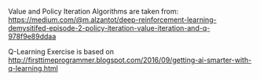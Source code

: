 Value and Policy Iteration Algorithms are taken from: https://medium.com/@m.alzantot/deep-reinforcement-learning-demysitifed-episode-2-policy-iteration-value-iteration-and-q-978f9e89ddaa

Q-Learning Exercise is based on http://firsttimeprogrammer.blogspot.com/2016/09/getting-ai-smarter-with-q-learning.html
